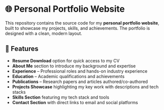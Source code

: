 # 🌐 Personal Portfolio Website

This repository contains the source code for my **personal portfolio website**, built to showcase my projects, skills, and achievements. The portfolio is designed with a clean, modern layout.

## 🚀 Features

- **Resume Download** option for quick access to my CV  
- **About Me** section to introduce my background and expertise
- **Experience** – Professional roles and hands-on industry experience  
- **Education** – Academic qualifications and achievements  
- **Publications** – Research papers and articles authored/co-authored  
- **Projects Showcase** highlighting my key work with descriptions and tech stacks
- **Skills Section** featuring my tech stack and tools  
- **Contact Section** with direct links to email and social platforms  
